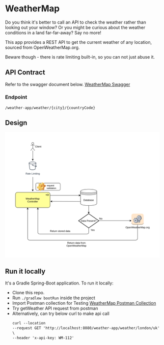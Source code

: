 # WeatherMap

Do you think it's better to call an API to check the weather rather than looking out your window?
Or you might be curious about the weather conditions in a land far-far-away?
Say no more!

This app provides a REST API to get the current weather of any location, sourced from OpenWeatherMap.org.

Beware though - there is rate limiting built-in, so you can not just abuse it. 

## API Contract
Refer to the swagger document below.
[WeatherMap Swagger](src/main/java/api/weather.v1.swagger.yml)

### Endpoint
```
/weather-app/weather/{city}/{countryCode}
```

## Design
![flow](WeatherMap.png "Title")

## Run it locally
It's a Gradle Spring-Boot application. To run it locally:
* Clone this repo.
* Run `./gradlew bootRun` inside the project
* Import Postman collection for Testing [WeatherMap Postman Collection](WeatherMap.postman_collection.json)
* Try getWeather API request from postman
* Alternatively, can try below curl to make api call
  ```
  curl --location 
  --request GET 'http://localhost:8080/weather-app/weather/london/uk' \
  --header 'x-api-key: WM-112'
  ```



